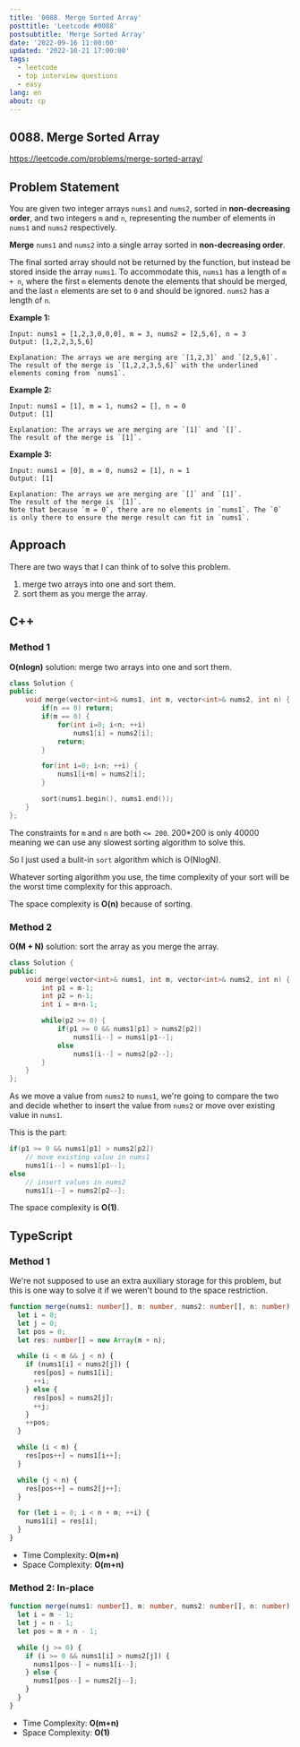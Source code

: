 ```yaml
---
title: '0088. Merge Sorted Array'
posttitle: 'Leetcode #0088'
postsubtitle: 'Merge Sorted Array'
date: '2022-09-16 11:00:00'
updated: '2022-10-21 17:00:00'
tags:
  - leetcode
  - top interview questions
  - easy
lang: en
about: cp
---
```


## 0088. Merge Sorted Array

https://leetcode.com/problems/merge-sorted-array/

## Problem Statement

You are given two integer arrays `nums1` and `nums2`, sorted in **non-decreasing order**, and two integers `m` and `n`, representing the number of elements in `nums1` and `nums2` respectively.

**Merge** `nums1` and `nums2` into a single array sorted in **non-decreasing order**.

The final sorted array should not be returned by the function, but instead be stored inside the array `nums1`. To accommodate this, `nums1` has a length of `m + n`, where the first `m` elements denote the elements that should be merged, and the last `n` elements are set to `0` and should be ignored. `nums2` has a length of `n`.

**Example 1:**

```text
Input: nums1 = [1,2,3,0,0,0], m = 3, nums2 = [2,5,6], n = 3
Output: [1,2,2,3,5,6]

Explanation: The arrays we are merging are `[1,2,3]` and `[2,5,6]`.
The result of the merge is `[1,2,2,3,5,6]` with the underlined elements coming from `nums1`.
```

**Example 2:**

```text
Input: nums1 = [1], m = 1, nums2 = [], n = 0
Output: [1]

Explanation: The arrays we are merging are `[1]` and `[]`.
The result of the merge is `[1]`.
```

**Example 3:**

```text
Input: nums1 = [0], m = 0, nums2 = [1], n = 1
Output: [1]

Explanation: The arrays we are merging are `[]` and `[1]`.
The result of the merge is `[1]`.
Note that because `m = 0`, there are no elements in `nums1`. The `0` is only there to ensure the merge result can fit in `nums1`.
```

## Approach

There are two ways that I can think of to solve this problem.

1. merge two arrays into one and sort them.
2. sort them as you merge the array.

## C++

### Method 1

**O(nlogn)** solution: merge two arrays into one and sort them.

```cpp
class Solution {
public:
    void merge(vector<int>& nums1, int m, vector<int>& nums2, int n) {
        if(n == 0) return;
        if(m == 0) {
            for(int i=0; i<n; ++i)
                nums1[i] = nums2[i];
            return;
        }

        for(int i=0; i<n; ++i) {
            nums1[i+m] = nums2[i];
        }

        sort(nums1.begin(), nums1.end());
    }
};
```

The constraints for `m` and `n` are both `<= 200`.
200\*200 is only 40000 meaning we can use any slowest sorting algorithm to solve this.

So I just used a bulit-in `sort` algorithm which is O(NlogN).

Whatever sorting algorithm you use, the time complexity of your sort will be the worst time complexity for this approach.

The space complexity is **O(n)** because of sorting.

### Method 2

**O(M + N)** solution: sort the array as you merge the array.

```cpp
class Solution {
public:
    void merge(vector<int>& nums1, int m, vector<int>& nums2, int n) {
        int p1 = m-1;
        int p2 = n-1;
        int i = m+n-1;

        while(p2 >= 0) {
            if(p1 >= 0 && nums1[p1] > nums2[p2])
                nums1[i--] = nums1[p1--];
            else
                nums1[i--] = nums2[p2--];
        }
    }
};
```

As we move a value from `nums2` to `nums1`, we're going to compare the two and decide whether to insert the value from `nums2` or move over existing value in `nums1`.

This is the part:

```cpp
if(p1 >= 0 && nums1[p1] > nums2[p2])
    // move existing value in nums1
    nums1[i--] = nums1[p1--];
else
    // insert values in nums2
    nums1[i--] = nums2[p2--];
```

The space complexity is **O(1)**.

## TypeScript

### Method 1

We're not supposed to use an extra auxiliary storage for this problem, but this is one way to solve it if we weren't bound to the space restriction.

```ts
function merge(nums1: number[], m: number, nums2: number[], n: number): void {
  let i = 0;
  let j = 0;
  let pos = 0;
  let res: number[] = new Array(m + n);

  while (i < m && j < n) {
    if (nums1[i] < nums2[j]) {
      res[pos] = nums1[i];
      ++i;
    } else {
      res[pos] = nums2[j];
      ++j;
    }
    ++pos;
  }

  while (i < m) {
    res[pos++] = nums1[i++];
  }

  while (j < n) {
    res[pos++] = nums2[j++];
  }

  for (let i = 0; i < n + m; ++i) {
    nums1[i] = res[i];
  }
}
```

- Time Complexity: **O(m+n)**
- Space Complexity: **O(m+n)**

### Method 2: In-place

```ts
function merge(nums1: number[], m: number, nums2: number[], n: number): void {
  let i = m - 1;
  let j = n - 1;
  let pos = m + n - 1;

  while (j >= 0) {
    if (i >= 0 && nums1[i] > nums2[j]) {
      nums1[pos--] = nums1[i--];
    } else {
      nums1[pos--] = nums2[j--];
    }
  }
}
```

- Time Complexity: **O(m+n)**
- Space Complexity: **O(1)**
